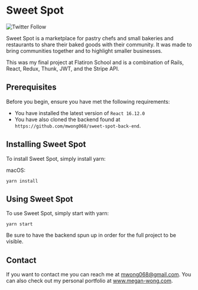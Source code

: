 # Sweet Spot

<!--- These are examples. See https://shields.io for others or to customize this set of shields. You might want to include dependencies, project status and licence info here --->
<!-- ![GitHub repo size](https://img.shields.io/github/repo-size/scottydocs/README-template.md)
![GitHub contributors](https://img.shields.io/github/contributors/scottydocs/README-template.md)
![GitHub stars](https://img.shields.io/github/stars/scottydocs/README-template.md?style=social)
![GitHub forks](https://img.shields.io/github/forks/scottydocs/README-template.md?style=social) -->
![Twitter Follow](https://img.shields.io/twitter/follow/mwong068?style=social)

Sweet Spot is a marketplace for pastry chefs and small bakeries and restaurants to share their baked goods with their community. It was made to bring communities together and to highlight smaller businesses.

This was my final project at Flatiron School and is a combination of Rails, React, Redux, Thunk, JWT, and the Stripe API. 

## Prerequisites

Before you begin, ensure you have met the following requirements:
<!--- These are just example requirements. Add, duplicate or remove as required --->
* You have installed the latest version of `React 16.12.0`
* You have also cloned the backend found at `https://github.com/mwong068/sweet-spot-back-end`.

## Installing Sweet Spot

To install Sweet Spot, simply install yarn:

macOS:
```
yarn install
```

## Using Sweet Spot

To use Sweet Spot, simply start with yarn:


```
yarn start
```

Be sure to have the backend spun up in order for the full project to be visible.


## Contact

If you want to contact me you can reach me at mwong068@gmail.com.
You can also check out my personal portfolio at www.megan-wong.com.

<!-- ## License -->
<!--- If you're not sure which open license to use see https://choosealicense.com/--->

<!-- This project uses the following license: [<license_name>](<link>). -->

